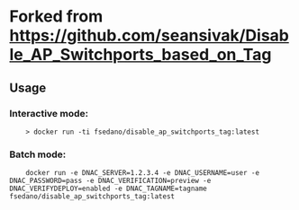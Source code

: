 # Forked from https://github.com/seansivak/Disable_AP_Switchports_based_on_Tag
## Usage
### Interactive mode:
        > docker run -ti fsedano/disable_ap_switchports_tag:latest

### Batch mode:
        docker run -e DNAC_SERVER=1.2.3.4 -e DNAC_USERNAME=user -e DNAC_PASSWORD=pass -e DNAC_VERIFICATION=preview -e DNAC_VERIFYDEPLOY=enabled -e DNAC_TAGNAME=tagname fsedano/disable_ap_switchports_tag:latest
